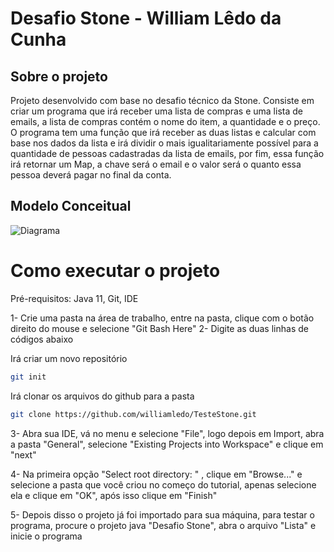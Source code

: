 # Desafio Stone - William Lêdo da Cunha

## Sobre o projeto

Projeto desenvolvido com base no desafio técnico da Stone. Consiste em criar um programa que irá receber uma lista de compras e uma lista de emails, a lista de compras contém o nome do item, a quantidade e o preço. O programa tem uma função que irá receber as duas listas e calcular com base nos dados da lista e irá dividir o mais igualitariamente possível para a quantidade de pessoas cadastradas da lista de emails, por fim, essa função irá retornar um Map, a chave será o email e o valor será o quanto essa pessoa deverá pagar no final da conta.

## Modelo Conceitual

![Diagrama](https://github.com/williamledo/TesteStone/blob/master/assets/Diagrama%20Projeto%20Stone.png)

# Como executar o projeto

Pré-requisitos:
Java 11, Git, IDE

1- Crie uma pasta na área de trabalho, entre na pasta, clique com o botão direito do mouse e selecione "Git Bash Here"
2- Digite as duas linhas de códigos abaixo

Irá criar um novo repositório
```bash
git init
```
Irá clonar os arquivos do github para a pasta
```bash
git clone https://github.com/williamledo/TesteStone.git
```

3- Abra sua IDE, vá no menu e selecione "File", logo depois em Import, abra a pasta "General", selecione "Existing Projects into Workspace" e clique em "next"

4- Na primeira opção "Select root directory: " , clique em "Browse..." e selecione a pasta que você criou no começo do tutorial, apenas selecione ela e clique em "OK", após isso clique em "Finish"

5- Depois disso o projeto já foi importado para sua máquina, para testar o programa, procure o projeto java "Desafio Stone", abra o arquivo "Lista" e inicie o programa
